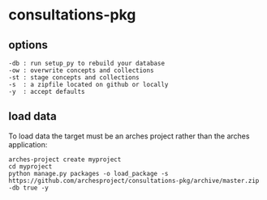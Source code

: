 # consultations-pkg

## options
```
-db : run setup_py to rebuild your database
-ow : overwrite concepts and collections 
-st : stage concepts and collections
-s  : a zipfile located on github or locally
-y  : accept defaults
```

## load data
To load data the target must be an arches project rather than the arches application:

```
arches-project create myproject
cd myproject
python manage.py packages -o load_package -s https://github.com/archesproject/consultations-pkg/archive/master.zip -db true -y
```
